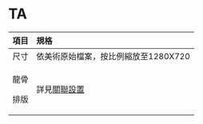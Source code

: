 # TA



<table>
  <thead>
    <tr>
      <th style="text-align:center">&#x9805;&#x76EE;</th>
      <th style="text-align:left">&#x898F;&#x683C;</th>
    </tr>
  </thead>
  <tbody>
    <tr>
      <td style="text-align:center">&#x5C3A;&#x5BF8;</td>
      <td style="text-align:left">&#x4F9D;&#x7F8E;&#x8853;&#x539F;&#x59CB;&#x6A94;&#x6848;&#xFF0C;&#x6309;&#x6BD4;&#x4F8B;&#x7E2E;&#x653E;&#x81F3;1280X720</td>
    </tr>
    <tr>
      <td style="text-align:center">
        <p>&#x9F8D;&#x9AA8;</p>
        <p>&#x6392;&#x7248;</p>
      </td>
      <td style="text-align:left">&#x8A73;&#x898B;<a href="relation.md">&#x95DC;&#x806F;&#x8A2D;&#x7F6E;</a>
      </td>
    </tr>
  </tbody>
</table>

